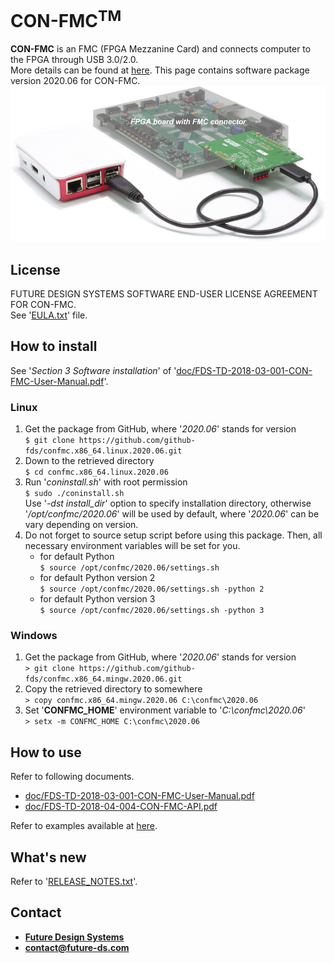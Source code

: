 # CON-FMC<sup>TM</sup>
**CON-FMC** is an FMC (FPGA Mezzanine Card) and connects computer to the FPGA through USB 3.0/2.0.<br>
More details can be found at <a href="http://www.future-ds.com/en/products.html#CON_FMC" target="_blank">here</a>.
This page contains software package version 2020.06 for CON-FMC.
![CON-FMC board](doc/con-fmc-raspberry.png "CON-FMC")

## License
FUTURE DESIGN SYSTEMS SOFTWARE END-USER LICENSE AGREEMENT FOR CON-FMC.<br>
See '[EULA.txt](EULA.txt)' file.

## How to install
See '*Section 3 Software installation*' of '[doc/FDS-TD-2018-03-001-CON-FMC-User-Manual.pdf](doc/FDS-TD-2018-03-001-CON-FMC-User-Manual.pdf)'.

### Linux
 1. Get the package from GitHub, where '*2020.06*' stands for version<br>
   ```$ git clone https://github.com/github-fds/confmc.x86_64.linux.2020.06.git```
 2. Down to the retrieved directory<br>
   ```$ cd confmc.x86_64.linux.2020.06```
 3. Run '*coninstall.sh*' with root permission<br>
   ```$ sudo ./coninstall.sh```<br>
    Use '*-dst install_dir*' option to specify installation directory, otherwise '*/opt/confmc/2020.06*' will be used by default, where '*2020.06*' can be vary depending on version.
 4. Do not forget to source setup script before using this package. Then, all necessary environment variables will be set for you.
    * for default Python<br>
    ```$ source /opt/confmc/2020.06/settings.sh```<br>
    * for default Python version 2<br>
    ```$ source /opt/confmc/2020.06/settings.sh -python 2```<br>
    * for default Python version 3<br>
    ```$ source /opt/confmc/2020.06/settings.sh -python 3```<br>

### Windows
 1. Get the package from GitHub, where '*2020.06*' stands for version<br>
   ```> git clone https://github.com/github-fds/confmc.x86_64.mingw.2020.06.git```
 2. Copy the retrieved directory to somewhere<br>
   ```> copy confmc.x86_64.mingw.2020.06 C:\confmc\2020.06```
 3. Set '**CONFMC_HOME**' environment variable to '*C:\confmc\2020.06*'<br>
   ```> setx -m CONFMC_HOME C:\confmc\2020.06```

## How to use
Refer to following documents.<br>
* [doc/FDS-TD-2018-03-001-CON-FMC-User-Manual.pdf](doc/FDS-TD-2018-03-001-CON-FMC-User-Manual.pdf)
* [doc/FDS-TD-2018-04-004-CON-FMC-API.pdf](doc/FDS-TD-2018-04-004-CON-FMC-API.pdf)

Refer to examples available at <a href="https://github.com/github-fds/confmc.examples" target="_blank">here</a>.

## What's new
Refer to '[RELEASE_NOTES.txt](RELEASE_NOTES.txt)'.

## Contact
* <a href="http://www.future-ds.com" target="_blank">**Future Design Systems**</a>
* **[contact@future-ds.com](mailto:contact@future-ds.com)**
